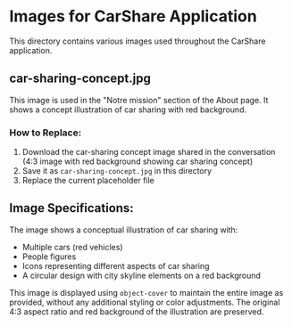 # Images for CarShare Application

This directory contains various images used throughout the CarShare application.

## car-sharing-concept.jpg

This image is used in the "Notre mission" section of the About page. It shows a concept illustration of car sharing with red background.

### How to Replace:

1. Download the car-sharing concept image shared in the conversation (4:3 image with red background showing car sharing concept)
2. Save it as `car-sharing-concept.jpg` in this directory
3. Replace the current placeholder file

## Image Specifications:

The image shows a conceptual illustration of car sharing with:
- Multiple cars (red vehicles)
- People figures
- Icons representing different aspects of car sharing
- A circular design with city skyline elements on a red background

This image is displayed using `object-cover` to maintain the entire image as provided, without any additional styling or color adjustments. The original 4:3 aspect ratio and red background of the illustration are preserved. 